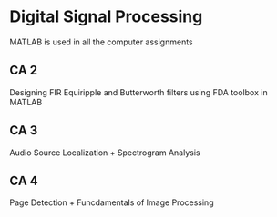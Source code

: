 # Digital Signal Processing
MATLAB is used in all the computer assignments
## CA 2
Designing FIR Equiripple and Butterworth filters using FDA toolbox in MATLAB
## CA 3
Audio Source Localization + Spectrogram Analysis 
## CA 4
Page Detection + Funcdamentals of Image Processing

